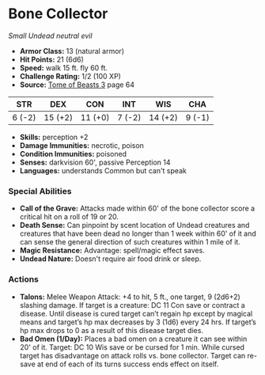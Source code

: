 # Bone Collector

*Small* *Undead* *neutral evil*

- **Armor Class:** 13 (natural armor)
- **Hit Points:** 21 (6d6)
- **Speed:** walk 15 ft. fly 60 ft.
- **Challenge Rating:** 1/2 (100 XP)
- **Source:** [Tome of Beasts 3](https://koboldpress.com/kpstore/product/tome-of-beasts-3-for-5th-edition/) page 64

| STR | DEX | CON | INT | WIS | CHA |
| --- | --- | --- | --- | --- | --- |
| 6 (-2) | 15 (+2) | 11 (+0) | 7 (-2) | 14 (+2) | 9 (-1) |

- **Skills:** perception +2
- **Damage Immunities:** necrotic, poison
- **Condition Immunities:** poisoned
- **Senses:** darkvision 60', passive Perception 14
- **Languages:** understands Common but can't speak

### Special Abilities

- **Call of the Grave:** Attacks made within 60' of the bone collector score a critical hit on a roll of 19 or 20.
- **Death Sense:** Can pinpoint by scent location of Undead creatures and creatures that have been dead no longer than 1 week within 60' of it and can sense the general direction of such creatures within 1 mile of it.
- **Magic Resistance:** Advantage: spell/magic effect saves.
- **Undead Nature:** Doesn't require air food drink or sleep.

### Actions

- **Talons:** Melee Weapon Attack: +4 to hit, 5 ft., one target, 9 (2d6+2) slashing damage. If target is a creature: DC 11 Con save or contract a disease. Until disease is cured target can’t regain hp except by magical means and target’s hp max decreases by 3 (1d6) every 24 hrs. If target’s hp max drops to 0 as a result of this disease target dies.
- **Bad Omen (1/Day):** Places a bad omen on a creature it can see within 20' of it. Target: DC 10 Wis save or be cursed for 1 min. While cursed target has disadvantage on attack rolls vs. bone collector. Target can re-save at end of each of its turns success ends effect on itself.


